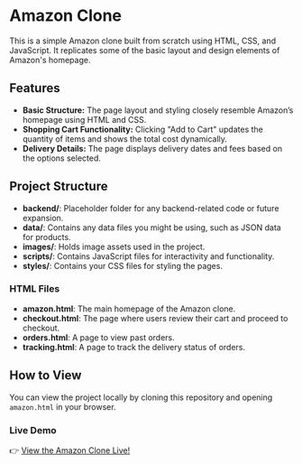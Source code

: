 # Amazon Clone

This is a simple Amazon clone built from scratch using HTML, CSS, and JavaScript. It replicates some of the basic layout and design elements of Amazon's homepage.

## Features

- **Basic Structure:** The page layout and styling closely resemble Amazon’s homepage using HTML and CSS.
- **Shopping Cart Functionality:** Clicking "Add to Cart" updates the quantity of items and shows the total cost dynamically.
- **Delivery Details:** The page displays delivery dates and fees based on the options selected.

## Project Structure

- **backend/**: Placeholder folder for any backend-related code or future expansion.
- **data/**: Contains any data files you might be using, such as JSON data for products.
- **images/**: Holds image assets used in the project.
- **scripts/**: Contains JavaScript files for interactivity and functionality.
- **styles/**: Contains your CSS files for styling the pages.

### HTML Files

- **amazon.html**: The main homepage of the Amazon clone.
- **checkout.html**: The page where users review their cart and proceed to checkout.
- **orders.html**: A page to view past orders.
- **tracking.html**: A page to track the delivery status of orders.

## How to View

You can view the project locally by cloning this repository and opening `amazon.html` in your browser.

### Live Demo  

👉 [View the Amazon Clone Live!](https://anudeepbikumalla.github.io/javascript-amazon-project/index.html)


